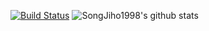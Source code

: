 [![Build Status](https://travis-ci.org/joemccann/dillinger.svg?branch=master)](https://travis-ci.org/joemccann/dillinger)
![SongJiho1998's github stats](https://github-readme-stats.vercel.app/api?username=SongJiho1998&show_icons=true)
